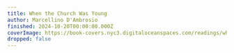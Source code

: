 ```yaml
---
title: When the Church Was Young
author: Marcellino D'Ambrosio
finished: 2024-10-20T00:00:00.000Z
coverImage: https://book-covers.nyc3.digitaloceanspaces.com/readings/when-the-church-was-young-01.jpg
dropped: false
---
```


